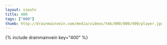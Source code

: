 ```yaml
--- 
layout: sieutv
title: 400
tags: ["000"]
thumb: http://drainmainvein.com/media/videos/tmb/000/000/400/player.jpg
---
```

{% include drainmainvein key="400" %} 
